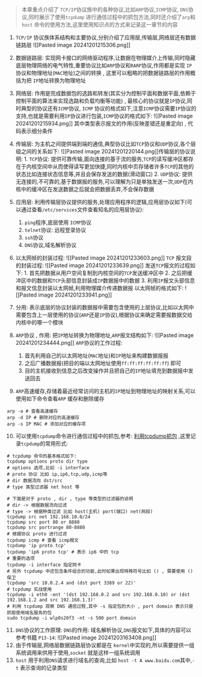 > 本章重点介绍了 `TCP/IP`协议族中的各种协议,比如`ARP`协议,`ICMP`协议, `DNS`协议,同时展示了使用`tcpdump` 进行通信过程中的抓包方法,同时还介绍了`arp`和 `host` 命令的使用方法,这里使用知识点的方式来记录这一章节的内容

1. `TCP/IP` 协议族体系结构和主要协议,分别介绍了应用层,传输层,网络层还有数据链路层
![[Pasted image 20241201215306.png]]
2. 数据链路层: 实现网卡接口的网络驱动程序,让数据在物理媒介上传输,同时隐藏底层物理网络的电气特性,重要协议比如`ARP`协议和`RARP`协议,作用都是实现 `IP`协议和物理地址(`MAC`地址)之间的转换 , 这里可以粗略的把数据链路层的作用概括为把 `IP`地址转换为物理地址
3. 网络层: 作用是完成数据包的选路和转发(其实分为控制平面和数据平面,依赖于控制平面的算法来实现选路和负载均衡等功能) , 最核心的协议就是`IP`协议,同时典型的协议还有`ICMP`协议, `ICMP` 协议的格式如下,注意`ICMP`协议需要`IP`协议的支持,也就是需要利用`IP`协议进行包装,`ICMP`协议的格式如下:
![[Pasted image 20241201215934.png]]
其中类型表示报文的作用(反映差错还是重定向) , 代码表示细分条件

4. 传输层: 为主机之间提供端到端的通信,典型协议比如`TCP`协议和`UDP`协议,各个层级之间的关系如下:
![[Pasted image 20241201220144.png]]传输层的协议说明:
		1. `TCP`协议: 提供可靠传输,面向连接的基于流的服务,`TCP`的读写缓冲区都存在于内核空间中从而使得读写更加快捷,同时内核中页存储者许多`TCP`的其他的状态比如连接状态信息等,并且会保存发送的数据(滑动窗口) 
		2. `UDP`协议: 提供无连接的,不可靠的,基于数据报的服务,可以理解为只是单独发送一次,`UDP`在内核中的缓冲区在发送数据之后就会把数据丢弃,不会保存数据

5. 应用层: 利用传输层协议提供的服务,处理应用程序的逻辑,应用层协议如下(可以通过查看`/etc/services`文件查看知名的应用层协议): 
	1. `ping`程序,底层使用 `ICMP`协议
	2. `telnet`协议: 远程登录协议
	3. `ssh`协议
	4. `DNS`协议,域名解析协议 
	
6. 以太网帧的封装过程:
![[Pasted image 20241201233603.png]]
`TCP` 报文段的封装过程:
![[Pasted image 20241201233639.png]]
发送`TCP`报文的过程如下:
		1. 首先把数据从用户空间复制到内核空间的`TCP`发送缓冲区中
		2. 之后把缓冲区中的数据和`TCP`头部信息封装成`IP`数据报中的数据
		3. 利用`IP`报文头部信息和报文信息封装以太网帧,利用物理媒介传递数据报
以太网帧的格式如下:
![[Pasted image 20241201233941.png]]
7. 分用:  表示底层的协议封装的数据报中需要包含使用的上层协议,比如以太网中需要包含上一层使用的协议(`ARP`还是`IP`协议),根据协议来确定需要报数据交给内核中的哪一个模块
8. `ARP`协议 , 作用: 把`IP`地址转换为物理地址,`ARP`报文结构如下:
![[Pasted image 20241201234444.png]]
`ARP`协议的工作过程:
	1. 首先利用自己的以太网地址(`MAC`地址)和`IP`地址来构建数据报报
	2. 之后广播数据报(把目的端以太网地址使用`ff:ff:ff:ff:ff:ff`) 即可
	3. 目的主机接收到信息之后改变操作并且把自己的`IP`地址填充到数据报中发送回去
9. `ARP`高速缓存,存储着最近经常访问的主机的`IP`地址到物理地址的映射关系,可以使用如下命令查看`ARP` 缓存和删除缓存
```shell
arp -a # 查看高速缓存
arp -d IP # 删除对应的高速缓存
arp -s IP MAC # 添加对应的缓存项
```
10. 可以使用`tcpdump`命令进行通信过程中的抓包,参考: [利用tcpdump抓包](https://www.cnblogs.com/wongbingming/p/13212306.html) ,这里记录`tcpdump`的常用形式:
```shell
# tcpdump 命令的基本格式如下:
tcpdump options proto dir type
# options 选项,比如 -i interface
# proto 协议 比如 ip,ip6,tcp,udp,icmp等
# dir 数据流向 dst/src
# type 类型过滤器 net host 等

# 下面是对于 proto , dir , type 等类型的过滤器的说明
# dir -> 根据数据流向过滤
# type -> 根据种类过滤 比如 host(主机) port(端口) net(网段)
tcpdump src net 192.168.10.0/24
tcpdump src port 80 or 8880
tcpdump src portrange 80-8880
# 根据协议 proto 进行过滤
tcpdump icmp # 查看 icmp报文
tcpdump 'ip proto tcp'
tcpdump 'ip6 proto tcp' # 表示 ip6 中的 tcp
# 重要的选项
tcpdump -i interface 指定网卡
# 另外 tcpdump 中还包含条件组合的功能,此时如果出现特殊符号比如 () , 需要使用 () 保卫
tcpdump 'src 10.0.2.4 and (dst port 3389 or 22)'
# tcpdump 实战使用
tcpdump -i eth0 -ent '(dst 192.168.0.2 and src 192.168.0.10) or (dst 192.168.1.2 and src 192.168.1.3)'
# 利用 tcpdump 观察 DNS 通信过程,其中 -s 指定包的大小 , port domain 表示只是抓取使用域名服务的包
sudo tcpdump -i wlp0s20f3 -nt -s 500 port domain 

```
11. `DNS`协议的工作原理: `DNS`的作用: 域名解析协议,`DNS`报文如下,具体的内容可以参考书籍 `P13-14`:
![[Pasted image 20241203163408.png]]
12. 由于传输层,网络层数据链路层协议都是在 `kernel`中实现的,所以需要提供一组系统调用来供用于使用,`socket` 就是这样一组系统调用
13. `host` 用于利用`DNS`请求进行域名的查询,比如 `host -t A www.baidu.com`其中,`-t` 表示查询的记录类型